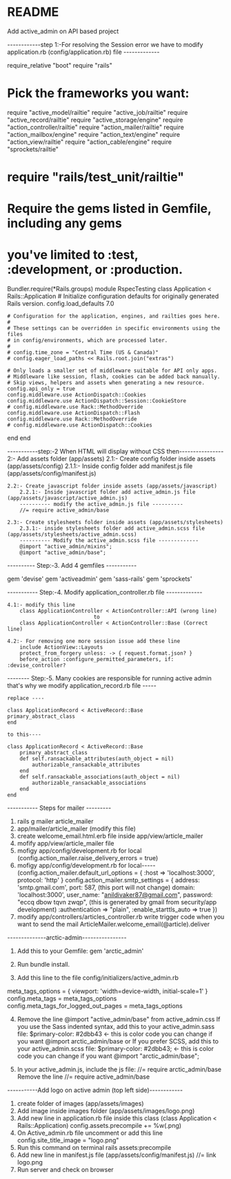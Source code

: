 # README

Add active_admin on API based project 

------------step 1:-For resolving the Session error we have to modify application.rb (config/application.rb) file -------------

require_relative "boot"
require "rails"
# Pick the frameworks you want:
require "active_model/railtie"
require "active_job/railtie"
require "active_record/railtie"
require "active_storage/engine"
require "action_controller/railtie"
require "action_mailer/railtie"
require "action_mailbox/engine"
require "action_text/engine"
require "action_view/railtie"
require "action_cable/engine"
require "sprockets/railtie"
# require "rails/test_unit/railtie"
# Require the gems listed in Gemfile, including any gems
# you've limited to :test, :development, or :production.
Bundler.require(*Rails.groups)
module RspecTesting
  class Application < Rails::Application
    # Initialize configuration defaults for originally generated Rails version.
    config.load_defaults 7.0

    # Configuration for the application, engines, and railties goes here.
    #
    # These settings can be overridden in specific environments using the files
    # in config/environments, which are processed later.
    #
    # config.time_zone = "Central Time (US & Canada)"
    # config.eager_load_paths << Rails.root.join("extras")

    # Only loads a smaller set of middleware suitable for API only apps.
    # Middleware like session, flash, cookies can be added back manually.
    # Skip views, helpers and assets when generating a new resource.
    config.api_only = true
    config.middleware.use ActionDispatch::Cookies
    config.middleware.use ActionDispatch::Session::CookieStore
    # config.middleware.use Rack::MethodOverride
    config.middleware.use ActionDispatch::Flash
    config.middleware.use Rack::MethodOverride
    # config.middleware.use ActionDispatch::Cookies
  end
end


-----------step:-2 When HTML will display without CSS then----------------
2:- Add assets folder (app/assets)
    2.1:- Create config folder inside assets (app/assets/config)
        2.1.1:- Inside config folder add manifest.js file (app/assets/config/manifest.js)
        
    2.2:- Create javascript folder inside assets (app/assets/javascript)
        2.2.1:- Inside javascript folder add active_admin.js file (app/assets/javascript/active_admin.js)
        ---------- modify the active_admin.js file ----------
        //= require active_admin/base

    2.3:- Create stylesheets folder inside assets (app/assets/stylesheets)
        2.3.1:- inside stylesheets folder add active_admin.scss file (app/assets/stylesheets/active_admin.scss)
        ---------- Modify the active_admin.scss file -------------
        @import "active_admin/mixins";
        @import "active_admin/base";


---------- Step:-3. Add 4 gemfiles -----------

gem 'devise'
gem 'activeadmin'
gem 'sass-rails'
gem 'sprockets'


----------- Step:-4. Modify application_controller.rb file -------------

    4.1:- modify this line 
        class ApplicationController < ActionController::API (wrong line)
                                to
        class ApplicationController < ActionController::Base (Correct line)

    4.2:- For removing one more session issue add these line
        include ActionView::Layouts
        protect_from_forgery unless: -> { request.format.json? }
        before_action :configure_permitted_parameters, if: :devise_controller?


-------- Step:-5. Many cookies are responsible for running active admin that's why we modify application_record.rb file -----

    replace ----

    class ApplicationRecord < ActiveRecord::Base
    primary_abstract_class
    end

    to this----

    class ApplicationRecord < ActiveRecord::Base
        primary_abstract_class
        def self.ransackable_attributes(auth_object = nil)
            authorizable_ransackable_attributes
        end
        def self.ransackable_associations(auth_object = nil)
            authorizable_ransackable_associations
        end
    end



----------- Steps for mailer ---------
1. rails g mailer article_mailer 
2. app/mailer/article_mailer (modify this file)
3. create welcome_email.html.erb file inside app/view/article_mailer
4. mofify app/view/article_mailer file
5. mofigy app/config/development.rb for local (config.action_mailer.raise_delivery_errors = true)
6. mofigy app/config/development.rb for local-----
(config.action_mailer.default_url_options = { :host => 'localhost:3000', protocol: 'http' }
  config.action_mailer.smtp_settings = {
    address: 'smtp.gmail.com',
    port: 587,                      (this port will not change)
    domain: 'localhost:3000',
    user_name: "anildivaker87@gmail.com",
    password: "eccq dbow tqvn zwqp",   (this is generated by gmail from security/app development)
    :authentication       => "plain",
  :enable_starttls_auto => true
  })
  7. modify app/controllers/articles_controller.rb 
    write trigger code when you want to send the mail 
    ArticleMailer.welcome_email(@article).deliver


--------------arctic-admin----------------
1. Add this to your Gemfile:
    gem 'arctic_admin'

2. Run bundle install.

3. Add this line to the file config/initializers/active_admin.rb

meta_tags_options = { viewport: 'width=device-width, initial-scale=1' }
config.meta_tags = meta_tags_options
config.meta_tags_for_logged_out_pages = meta_tags_options

4. Remove the line @import "active_admin/base" from active_admin.css
    If you use the Sass indented syntax, add this to your active_admin.sass file:
    $primary-color: #2dbb43  <- this is color code you can change if you want
    @import arctic_admin/base
            or
    If you prefer SCSS, add this to your active_admin.scss file:
    $primary-color: #2dbb43; <- this is color code you can change if you want
    @import "arctic_admin/base";

5. In your active_admin.js, include the js file:
    //= require arctic_admin/base
    Remove the line //= require active_admin/base


-----------Add logo on active admin (top left side)------------
1. create folder of images (app/assets/images)
2. Add image inside images folder (app/assets/images/logo.png)
3. Add new line in application.rb file inside this class (class Application < Rails::Application)
    config.assets.precompile += %w(.png)
4. On Active_admin.rb file uncomment or add this line
    config.site_title_image = "logo.png"
5. Run this command on terminal
    rails assets:precompile
6. Add new line in manifest.js file (app/assets/config/manifest.js)
    //= link logo.png
7. Run server and check on browser
